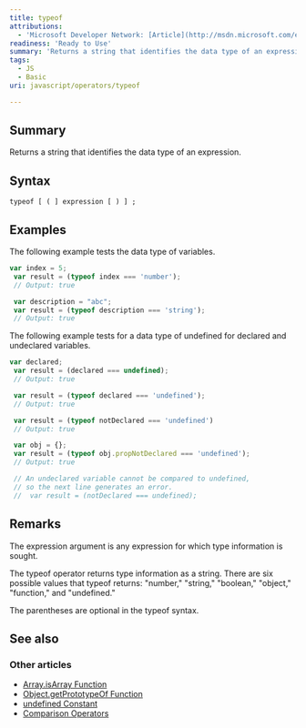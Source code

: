```yaml
---
title: typeof
attributions:
  - 'Microsoft Developer Network: [Article](http://msdn.microsoft.com/en-us/library/ie/259s7zc1(v=vs.94).aspx)'
readiness: 'Ready to Use'
summary: 'Returns a string that identifies the data type of an expression.'
tags:
  - JS
  - Basic
uri: javascript/operators/typeof

---
```

## Summary

Returns a string that identifies the data type of an expression.

## Syntax

    typeof [ ( ] expression [ ) ] ;

## Examples

The following example tests the data type of variables.

``` js
var index = 5;
 var result = (typeof index === 'number');
 // Output: true

 var description = "abc";
 var result = (typeof description === 'string');
 // Output: true
```

The following example tests for a data type of undefined for declared and undeclared variables.

``` js
var declared;
 var result = (declared === undefined);
 // Output: true

 var result = (typeof declared === 'undefined');
 // Output: true

 var result = (typeof notDeclared === 'undefined')
 // Output: true

 var obj = {};
 var result = (typeof obj.propNotDeclared === 'undefined');
 // Output: true

 // An undeclared variable cannot be compared to undefined,
 // so the next line generates an error.
 //  var result = (notDeclared === undefined);
```

## Remarks

The expression argument is any expression for which type information is sought.

The typeof operator returns type information as a string. There are six possible values that typeof returns: "number," "string," "boolean," "object," "function," and "undefined."

The parentheses are optional in the typeof syntax.

## See also

### Other articles

-   [Array.isArray Function](/javascript/Array/isArray)
-   [Object.getPrototypeOf Function](/javascript/Object/getPrototypeOf)
-   [undefined Constant](/javascript/undefined)
-   [Comparison Operators](/javascript/operators/comparison)


